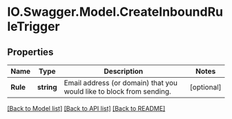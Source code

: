 # IO.Swagger.Model.CreateInboundRuleTrigger
## Properties

Name | Type | Description | Notes
------------ | ------------- | ------------- | -------------
**Rule** | **string** | Email address (or domain) that you would like to block from sending. | [optional] 

[[Back to Model list]](../README.md#documentation-for-models) [[Back to API list]](../README.md#documentation-for-api-endpoints) [[Back to README]](../README.md)

